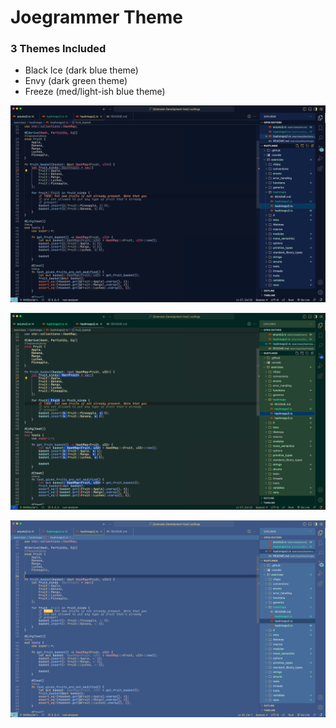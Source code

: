 # Joegrammer Theme

### 3 Themes Included

*   Black Ice (dark blue theme)
*   Envy (dark green theme)
*   Freeze (med/light-ish blue theme)

![Black Ice](/screenshots/black-ice.png)


![Envy](/screenshots/envy.png)


![Freeze](/screenshots/freeze.png)